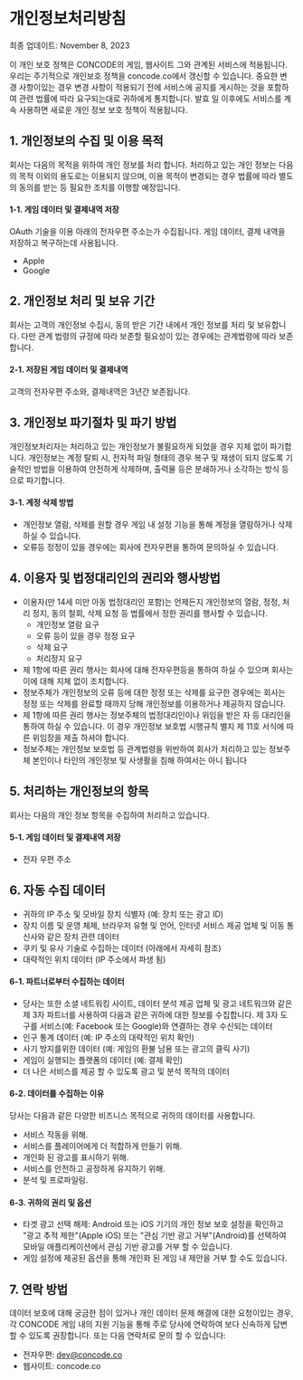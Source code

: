 # 개인정보처리방침

최종 업데이트: November 8, 2023

이 개인 보호 정책은 CONCODE의 게임, 웹사이트 그와 관계된 서비스에 적용됩니다. 우리는 주기적으로 개인보호 정책을 concode.co에서 갱신할 수 있습니다. 중요한 변경 사항이있는 경우 변경 사항이 적용되기 전에 서비스에 공지를 게시하는 것을 포함하여 관련 법률에 따라 요구되는대로 귀하에게 통지합니다. 발효 일 이후에도 서비스를 계속 사용하면 새로운 개인 정보 보호 정책이 적용됩니다. 

## 1. 개인정보의 수집 및 이용 목적
회사는 다음의 목적을 위하여 개인 정보를 처리 합니다. 처리하고 있는 개인 정보는 다음의 목적 이외의 용도로는 이용되지 않으며, 이용 목적이 변경되는 경우 법률에 따라 별도의 동의를 받는 등 필요한 조치를 이행할 예정입니다.
#### 1-1. 게임 데이터 및 결제내역 저장
OAuth 기술을 이용 아래의 전자우편 주소는가 수집됩니다. 게임 데이터, 결제 내역을 저장하고 복구하는데 사용됩니다.
* Apple
* Google

## 2. 개인정보 처리 및 보유 기간
회사는 고객의 개인정보 수집시, 동의 받은 기간 내에서 개인 정보를 처리 및 보유합니다. 다만 관계 법령의 규정에 따라 보존할 필요성이 있는 경우에는 관계법령에 따라 보존합니다.

#### 2-1. 저장된 게임 데이터 및 결제내역
고객의 전자우편 주소와, 결제내역은 3년간 보존됩니다.

## 3. 개인정보 파기절차 및 파기 방법
개인정보처리자는 처리하고 있는 개인정보가 불필요하게 되었을 경우 지체 없이 파기합니다. 개인정보는 계정 탈퇴 시, 전자적 파일 형태의 경우 복구 및 재생이 되지 않도록 기술적인 방법을 이용하여 안전하게 삭제하며, 출력물 등은 분쇄하거나 소각하는 방식 등으로 파기합니다.
#### 3-1. 계정 삭제 방법
* 개인정보 열람, 삭제를 원할 경우 게임 내 설정 기능을 통해 계정을 열람하거나 삭제 하실 수 있습니다.
* 오류등 정정이 있을 경우에는 회사에 전자우편을 통하여 문의하실 수 있습니다.

## 4. 이용자 및 법정대리인의 권리와 행사방법
* 이용자(만 14세 미만 아동 법정대리인 포함)는 언제든지 개인정보의 열람, 정정, 처리 정지, 동의 철회, 삭제 요청 등 법률에서 정한 권리를 행사할 수 있습니다.
  * 개인정보 열람 요구
  * 오류 등이 있을 경우 정정 요구
  * 삭제 요구
  * 처리정지 요구
* 제 1항에 따른 권리 행사는 회사에 대해 전자우편등을 통하여 하실 수 있으며 회사는 이에 대해 지체 없이 조치합니다.
* 정보주체가 개인정보의 오류 등에 대한 정정 또는 삭제를 요구한 경우에는 회사는 정정 또는 삭제를 완료할 때까지 당해 개인정보를 이용하거나 제공하지 않습니다.
* 제 1항에 따른 권리 행사는 정보주체의 법정대리인이나 위임을 받은 자 등 대리인을 통하여 하실 수 있습니다. 이 경우 개인정보 보호법 시행규칙 별지 제 11호 서식에 따른 위임장을 제출 하셔야 합니다.
* 정보주체는 개인정보 보호법 등 관계법령을 위반하여 회사가 처리하고 있는 정보주체 본인이나 타인의 개인정보 및 사생활을 침해 하여서는 아니 됩니다

## 5. 처리하는 개인정보의 항목
회사는 다음의 개인 정보 항목을 수집하여 처리하고 있습니다.
#### 5-1. 게임 데이터 및 결제내역 저장
* 전자 우편 주소

## 6. 자동 수집 데이터
* 귀하의 IP 주소 및 모바일 장치 식별자 (예: 장치 또는 광고 ID)
* 장치 이름 및 운영 체제, 브라우저 유형 및 언어, 인터넷 서비스 제공 업체 및 이동 통신사와 같은 장치 관련 데이터
* 쿠키 및 유사 기술로 수집하는 데이터 (아래에서 자세히 참조)
* 대략적인 위치 데이터 (IP 주소에서 파생 됨)

#### 6-1. 파트너로부터 수집하는 데이터
* 당사는 또한 소셜 네트워킹 사이트, 데이터 분석 제공 업체 및 광고 네트워크와 같은 제 3자 파트너를 사용하여 다음과 같은 귀하에 대한 정보를 수집합니다.
  제 3자 도구를 서비스(예: Facebook 또는 Google)와 연결하는 경우 수신되는 데이터
* 인구 통계 데이터 (예: IP 주소의 대략적인 위치 확인)
* 사기 방지를위한 데이터 (예: 게임의 환불 남용 또는 광고의 클릭 사기)
* 게임이 실행되는 플랫폼의 데이터 (예: 결제 확인)
* 더 나은 서비스를 제공 할 수 있도록 광고 및 분석 목적의 데이터

#### 6-2. 데이터를 수집하는 이유
당사는 다음과 같은 다양한 비즈니스 목적으로 귀하의 데이터를 사용합니다.

* 서비스 작동을 위해.
* 서비스를 플레이어에게 더 적합하게 만들기 위해.
* 개인화 된 광고를 표시하기 위해.
* 서비스를 안전하고 공정하게 유지하기 위해.
* 분석 및 프로파일링.

#### 6-3. 귀하의 권리 및 옵션
* 타겟 광고 선택 해제: Android 또는 iOS 기기의 개인 정보 보호 설정을 확인하고 "광고 추적 제한"(Apple iOS) 또는 "관심 기반 광고 거부"(Android)를 선택하여 모바일 애플리케이션에서 관심 기반 광고를 거부 할 수 있습니다.
* 게임 설정에 제공된 옵션을 통해 개인화 된 게임 내 제안을 거부 할 수도 있습니다.

## 7. 연락 방법
데이터 보호에 대해 궁금한 점이 있거나 개인 데이터 문제 해결에 대한 요청이있는 경우, 각 CONCODE 게임 내의 지원 기능을 통해 주로 당사에 연락하여 보다 신속하게 답변 할 수 있도록 권장합니다. 또는 다음 연락처로 문의 할 수 있습니다:

* 전자우편: dev@concode.co
* 웹사이트: concode.co

